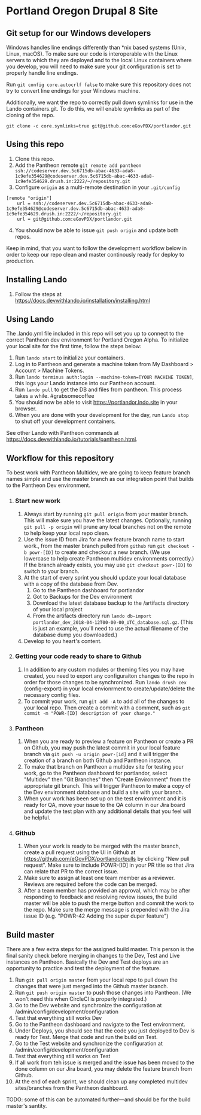 # Portland Oregon Drupal 8 Site

## Git setup for our Windows developers

Windows handles line endings differently than *nix based systems (Unix, Linux, macOS). To make sure our code is interoperable with the Linux servers to which they are deployed and to the local Linux containers where you develop, you will need to make sure your git configuration is set to properly handle line endings.

Run `git config core.autocrlf false` to make sure this repository does not try to convert line endings for your Windows machine.

Additionally, we want the repo to correctly pull down symlinks for use in the Lando containers.git. To do this, we will enable symlinks as part of the cloning of the repo.

`git clone -c core.symlinks=true git@github.com:eGovPDX/portlandor.git`

## Using this repo

1. Clone this repo.
2. Add the Pantheon remote `git remote add pantheon ssh://codeserver.dev.5c6715db-abac-4633-ada8-1c9efe354629@codeserver.dev.5c6715db-abac-4633-ada8-1c9efe354629.drush.in:2222/~/repository.git`
3. Configure `origin` as a multi-remote destination in your `.git/config`
```
[remote "origin"]
    url = ssh://codeserver.dev.5c6715db-abac-4633-ada8-1c9efe354629@codeserver.dev.5c6715db-abac-4633-ada8-1c9efe354629.drush.in:2222/~/repository.git
    url = git@github.com:eGovPDX/portlandor.git
```
4. You should now be able to issue `git push origin` and update both repos.

Keep in mind, that you want to follow the development workflow below in order to keep our repo clean and master continously ready for deploy to production.

## Installing Lando

1. Follow the steps at https://docs.devwithlando.io/installation/installing.html

## Using Lando

The .lando.yml file included in this repo will set you up to connect to the correct Pantheon dev environment for Portland Oregon Alpha. To initialize your local site for the first time, follow the steps below:

1. Run `lando start` to initialize your containers.
2. Log in to Pantheon and generate a machine token from My Dashboard > Account > Machine Tokens.
3. Run `lando terminus auth:login --machine-token=[YOUR MACHINE TOKEN]`, this logs your Lando instance into our Pantheon account.
4. Run `lando pull` to get the DB and files from pantheon. This process takes a while. #grabsomecoffee
5. You should now be able to visit https://portlandor.lndo.site in your browser.
6. When you are done with your development for the day, run `Lando stop` to shut off your development containers.

See other Lando with Pantheon commands at https://docs.devwithlando.io/tutorials/pantheon.html.

## Workflow for this repository

To best work with Pantheon Multidev, we are going to keep feature branch names simple and use the master branch as our integration point that builds to the Pantheon Dev environment.

1. ### Start new work
    1. Always start by running `git pull origin` from your master branch. This will make sure you have the latest changes. Optionally, running `git pull -p origin` will prune any local branches not on the remote to help keep your local repo clean.
    1. Use the issue ID from Jira for a new feature branch name to start work., from the master branch pulled from `github` run `git checkout -b powr-[ID]` to create and checkout a new branch. (We use lowercase to help create Pantheon multidev environments correctly.) If the branch already exists, you may use `git checkout powr-[ID]` to switch to your branch.
    1. At the start of every sprint you should update your local database with a copy of the database from Dev. 
        1. Go to the Pantheon dashboard for portlandor
        1. Got to Backups for the Dev environment
        1. Download the latest database backup to the /artifacts directory of your local project
        1. From the artifacts directory run `lando db-import portlandor_dev_2018-04-12T00-00-00_UTC_database.sql.gz`. (This is just an example, you'll need to use the actual filename of the database dump you downloaded.)
    1. Develop to you heart's content. 
2. ### Getting your code ready to share to Github
    1. In addition to any custom modules or theming files you may have created, you need to export any configuraiton changes to the repo in order for those changes to be synchronized. Run `lando drush cex` (config-export) in your local envionrment to create/update/delete the necessary config files.
    1. To commit your work, run `git add -A` to add all of the changes to your local repo. Then create a commit with a comment, such as `git commit -m "POWR-[ID] description of your change."`
3. ### Pantheon
    1. When you are ready to preview a feature on Pantheon or create a PR on Github, you may push the latest commit in your local feature branch via `git push -u origin powr-[id]` and it will trigger the creation of a branch on both Github and Pantheon instance.
    1. To make that branch on Pantheon a multidev site for testing your work, go to the Pantheon dashboard for portlandor, select "Multidev" then "Git Branches" then "Create Environment" from the appropriate git branch. This will trigger Pantheon to make a copy of the Dev environment database and build a site with your branch.
    1. When your work has been set up on the test environment and it is ready for QA, move your issue to the QA column in our Jira board and update the test plan with any additional details that you feel will be helpful.
4. ### Github
    1. When your work is ready to be merged with the master branch, create a pull request using the UI in Github at https://github.com/eGovPDX/portlandor/pulls by clicking "New pull request". Make sure to include POWR-[ID] in your PR title so that Jira can relate that PR to the correct issue.
    1. Make sure to assign at least one team member as a reviewer. Reviews are required before the code can be merged.
    1. After a team member has provided an approval, which may be after responding to feedback and resolving review issues, the build master will be able to push the merge button and commit the work to the repo. Make sure the merge message is prepended with the Jira issue ID (e.g. "POWR-42 Adding the super duper feature")
    
## Build master

There are a few extra steps for the assigned build master. This person is the final sanity check before merging in changes to the Dev, Test and Live instances on Pantheon. Basically the Dev and Test deploys are an opportunity to practice and test the deployment of the feature.

1. Run `git pull origin master` from your local repo to pull down the changes that were just merged into the Github master branch.
1. Run `git push origin master` to push those changes into Pantheon. (We won't need this when CircleCI is properly integrated.)
1. Go to the Dev website and synchronize the configuration at /admin/config/development/configuration
1. Test that everything still works Dev
1. Go to the Pantheon dashboard and navigate to the Test environment.
1. Under Deploys, you should see that the code you just deployed to Dev is ready for Test. Merge that code and run the build on Test.
1. Go to the Test website and synchronize the configuration at /admin/config/development/configuration
1. Test that everything still works on Test
1. If all work from teh issue is merged and the issue has been moved to the done column on our Jira board, you may delete the feature branch from Github.
1. At the end of each sprint, we should clean up any completed multidev sites/branches from the Pantheon dashboard.

TODO: some of this can be automated further—and should be for the build master's santity.